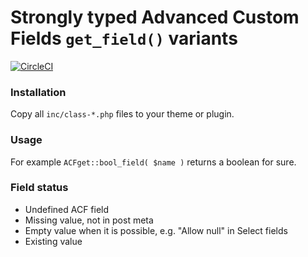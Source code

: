 # Strongly typed Advanced Custom Fields `get_field()` variants

[![CircleCI](https://circleci.com/gh/szepeviktor/acf-get.svg?style=svg)](https://circleci.com/gh/szepeviktor/acf-get)

### Installation

Copy all `inc/class-*.php` files to your theme or plugin.

### Usage

For example `ACFget::bool_field( $name )` returns a boolean for sure.

### Field status

- Undefined ACF field
- Missing value, not in post meta
- Empty value when it is possible, e.g. "Allow null" in Select fields
- Existing value
